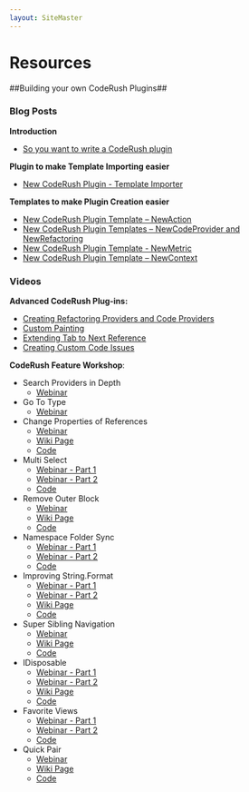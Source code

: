 ```yaml
---
layout: SiteMaster
---
```


# Resources #

##Building your own CodeRush Plugins##


### Blog Posts ###

**Introduction**

  * [So you want to write a CodeRush plugin](https://community.devexpress.com/blogs/rorybecker/archive/2014/02/18/so-you-want-to-write-a-coderush-plugin.aspx)

**Plugin to make Template Importing easier** 

  * [New CodeRush Plugin - Template Importer](https://community.devexpress.com/blogs/rorybecker/archive/2014/03/03/new-coderush-plugin-template-importer.aspx)

**Templates to make Plugin Creation easier**

  * [New CodeRush Plugin Template – NewAction](https://community.devexpress.com/blogs/rorybecker/archive/2014/02/27/new-coderush-plugin-template-newaction.aspx)
  * [New CodeRush Plugin Templates – NewCodeProvider and NewRefactoring](https://community.devexpress.com/blogs/rorybecker/archive/2014/03/04/new-coderush-plugin-templates-newcodeprovider-and-newrefactoring.aspx)
  * [New CodeRush Plugin Template - NewMetric](https://community.devexpress.com/blogs/rorybecker/archive/2014/03/17/new-coderush-plugin-template-newmetric.aspx)
  * [New CodeRush Plugin Template – NewContext](https://community.devexpress.com/blogs/rorybecker/archive/2014/04/24/new-coderush-plugin-template-newcontext.aspx)

### Videos ###

**Advanced CodeRush Plug-ins:** 

  * [Creating Refactoring Providers and Code Providers](https://www.youtube.com/watch?v=4Ia0ZcfuUNA)
  * [Custom Painting](https://www.youtube.com/watch?v=fC1Gi0goV6c)
  * [Extending Tab to Next Reference](https://www.youtube.com/watch?v=6fHwa4_nglw)
  * [Creating Custom Code Issues](https://www.youtube.com/watch?v=tVwbkDH-feg)

**CodeRush Feature Workshop**: 

  * Search Providers in Depth
	  * [Webinar](https://www.youtube.com/watch?v=5gARUMCdnJM)
  * Go To Type
	  * [Webinar](https://www.youtube.com/watch?v=lVVeBsi_5pQ)
  * Change Properties of References
	  * [Webinar](https://www.youtube.com/watch?v=CyCA5kwvxi0)
	  * [Wiki Page](https://code.google.com/p/dxcorecommunityplugins/wiki/CR_ProjectReferenceDefaults)
	  * [Code](https://code.google.com/p/dxcorecommunityplugins/source/browse/trunk/CR_ProjectReferenceDefaults)
  * Multi Select 
	  * [Webinar - Part 1](https://www.youtube.com/watch?v=MaHb40wyRAs)
	  * [Webinar - Part 2](https://www.youtube.com/watch?v=ShmEFJM8hN0)
	  * [Code](https://code.google.com/p/dxcorecommunityplugins/source/browse/trunk/CR_MultiSelect/)
  * Remove Outer Block
	  * [Webinar](https://www.youtube.com/watch?v=exJXrK1x1yw)
	  * [Wiki Page](https://code.google.com/p/dxcorecommunityplugins/wiki/CR_RemoveOuterBlock)
	  * [Code](https://code.google.com/p/dxcorecommunityplugins/source/browse/trunk/CR_RemoveOuterBlock)
  * Namespace Folder Sync 
	  * [Webinar - Part 1](https://www.youtube.com/watch?v=gCwegrbWk6s)
	  * [Webinar - Part 2](https://www.youtube.com/watch?v=sNR8RYL4EyQ)
	  * [Code](https://code.google.com/p/dxcorecommunityplugins/source/browse/trunk/CR_SyncNamespacesToFolder)
  * Improving String.Format 
	  * [Webinar - Part 1](https://www.youtube.com/watch?v=iIiytvG2zu8)
	  * [Webinar - Part 2](https://www.youtube.com/watch?v=MOwvcoCglFQ)
	  * [Wiki Page](https://code.google.com/p/dxcorecommunityplugins/wiki/CR_StringFormatter)
	  * [Code](https://code.google.com/p/dxcorecommunityplugins/source/browse/trunk/CR_StringFormatter)
  * Super Sibling Navigation
	  * [Webinar](https://www.youtube.com/watch?v=OgcsZdyo4zI)
	  * [Wiki Page](https://code.google.com/p/dxcorecommunityplugins/wiki/CR_SuperSiblingNav)
	  * [Code](https://code.google.com/p/dxcorecommunityplugins/source/browse/trunk/CR_SuperSiblingNav)
  * IDisposable 
	  * [Webinar - Part 1](https://www.youtube.com/watch?v=nwI3v_FSaRA)
	  * [Webinar - Part 2](https://www.youtube.com/watch?v=gkR2HGrpO2k)
	  * [Wiki Page](https://code.google.com/p/dxcorecommunityplugins/wiki/CR_Disposomatic)
	  * [Code](https://code.google.com/p/dxcorecommunityplugins/source/browse/trunk/CR_Dispos-o-matic)
  * Favorite Views 
	  * [Webinar - Part 1](https://www.youtube.com/watch?v=sXD5Rb30sTY)
	  * [Webinar - Part 2](https://www.youtube.com/watch?v=-HhBi6yaI64)
	  * [Code](https://code.google.com/p/dxcorecommunityplugins/source/browse/trunk/CR_FavoriteViews/)
  * Quick Pair
	  * [Webinar](https://www.youtube.com/watch?v=hxRZMgOF_qc)
	  * [Wiki Page](https://code.google.com/p/dxcorecommunityplugins/wiki/CR_QuickPair)
	  * [Code](https://code.google.com/p/dxcorecommunityplugins/source/browse/trunk/CR_QuickPair)